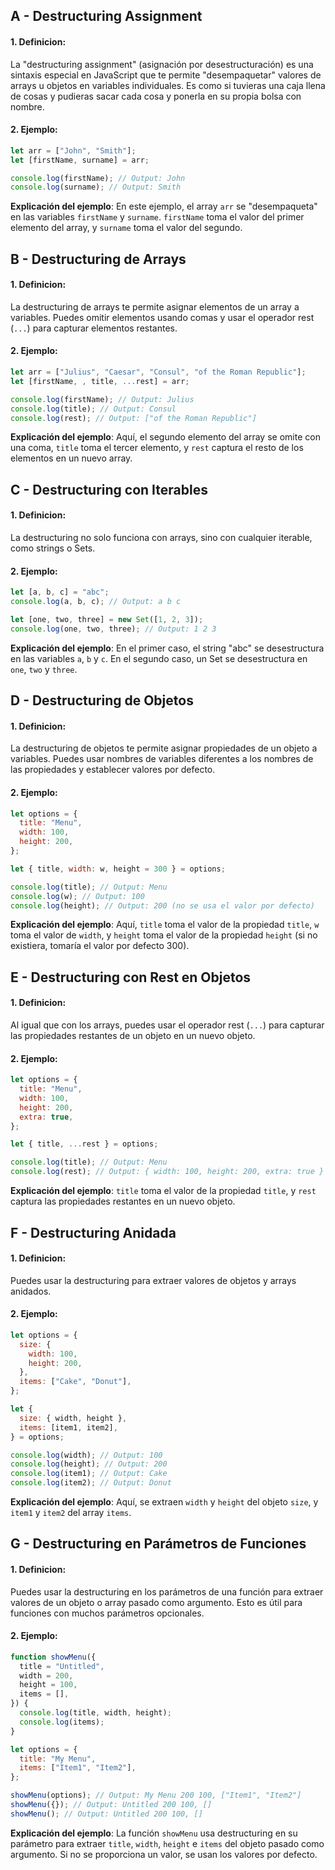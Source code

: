 ## A - Destructuring Assignment

#### 1. **Definicion:**

La "destructuring assignment" (asignación por desestructuración) es una sintaxis especial en JavaScript que te permite "desempaquetar" valores de arrays u objetos en variables individuales. Es como si tuvieras una caja llena de cosas y pudieras sacar cada cosa y ponerla en su propia bolsa con nombre.

#### 2. **Ejemplo:**

```javascript
let arr = ["John", "Smith"];
let [firstName, surname] = arr;

console.log(firstName); // Output: John
console.log(surname); // Output: Smith
```

**Explicación del ejemplo**:
En este ejemplo, el array `arr` se "desempaqueta" en las variables `firstName` y `surname`. `firstName` toma el valor del primer elemento del array, y `surname` toma el valor del segundo.

## B - Destructuring de Arrays

#### 1. **Definicion:**

La destructuring de arrays te permite asignar elementos de un array a variables. Puedes omitir elementos usando comas y usar el operador rest (`...`) para capturar elementos restantes.

#### 2. **Ejemplo:**

```javascript
let arr = ["Julius", "Caesar", "Consul", "of the Roman Republic"];
let [firstName, , title, ...rest] = arr;

console.log(firstName); // Output: Julius
console.log(title); // Output: Consul
console.log(rest); // Output: ["of the Roman Republic"]
```

**Explicación del ejemplo**:
Aquí, el segundo elemento del array se omite con una coma, `title` toma el tercer elemento, y `rest` captura el resto de los elementos en un nuevo array.

## C - Destructuring con Iterables

#### 1. **Definicion:**

La destructuring no solo funciona con arrays, sino con cualquier iterable, como strings o Sets.

#### 2. **Ejemplo:**

```javascript
let [a, b, c] = "abc";
console.log(a, b, c); // Output: a b c

let [one, two, three] = new Set([1, 2, 3]);
console.log(one, two, three); // Output: 1 2 3
```

**Explicación del ejemplo**:
En el primer caso, el string "abc" se desestructura en las variables `a`, `b` y `c`. En el segundo caso, un Set se desestructura en `one`, `two` y `three`.

## D - Destructuring de Objetos

#### 1. **Definicion:**

La destructuring de objetos te permite asignar propiedades de un objeto a variables. Puedes usar nombres de variables diferentes a los nombres de las propiedades y establecer valores por defecto.

#### 2. **Ejemplo:**

```javascript
let options = {
  title: "Menu",
  width: 100,
  height: 200,
};

let { title, width: w, height = 300 } = options;

console.log(title); // Output: Menu
console.log(w); // Output: 100
console.log(height); // Output: 200 (no se usa el valor por defecto)
```

**Explicación del ejemplo**:
Aquí, `title` toma el valor de la propiedad `title`, `w` toma el valor de `width`, y `height` toma el valor de la propiedad `height` (si no existiera, tomaría el valor por defecto 300).

## E - Destructuring con Rest en Objetos

#### 1. **Definicion:**

Al igual que con los arrays, puedes usar el operador rest (`...`) para capturar las propiedades restantes de un objeto en un nuevo objeto.

#### 2. **Ejemplo:**

```javascript
let options = {
  title: "Menu",
  width: 100,
  height: 200,
  extra: true,
};

let { title, ...rest } = options;

console.log(title); // Output: Menu
console.log(rest); // Output: { width: 100, height: 200, extra: true }
```

**Explicación del ejemplo**:
`title` toma el valor de la propiedad `title`, y `rest` captura las propiedades restantes en un nuevo objeto.

## F - Destructuring Anidada

#### 1. **Definicion:**

Puedes usar la destructuring para extraer valores de objetos y arrays anidados.

#### 2. **Ejemplo:**

```javascript
let options = {
  size: {
    width: 100,
    height: 200,
  },
  items: ["Cake", "Donut"],
};

let {
  size: { width, height },
  items: [item1, item2],
} = options;

console.log(width); // Output: 100
console.log(height); // Output: 200
console.log(item1); // Output: Cake
console.log(item2); // Output: Donut
```

**Explicación del ejemplo**:
Aquí, se extraen `width` y `height` del objeto `size`, y `item1` y `item2` del array `items`.

## G - Destructuring en Parámetros de Funciones

#### 1. **Definicion:**

Puedes usar la destructuring en los parámetros de una función para extraer valores de un objeto o array pasado como argumento. Esto es útil para funciones con muchos parámetros opcionales.

#### 2. **Ejemplo:**

```javascript
function showMenu({
  title = "Untitled",
  width = 200,
  height = 100,
  items = [],
}) {
  console.log(title, width, height);
  console.log(items);
}

let options = {
  title: "My Menu",
  items: ["Item1", "Item2"],
};

showMenu(options); // Output: My Menu 200 100, ["Item1", "Item2"]
showMenu({}); // Output: Untitled 200 100, []
showMenu(); // Output: Untitled 200 100, []
```

**Explicación del ejemplo**:
La función `showMenu` usa destructuring en su parámetro para extraer `title`, `width`, `height` e `items` del objeto pasado como argumento. Si no se proporciona un valor, se usan los valores por defecto.
